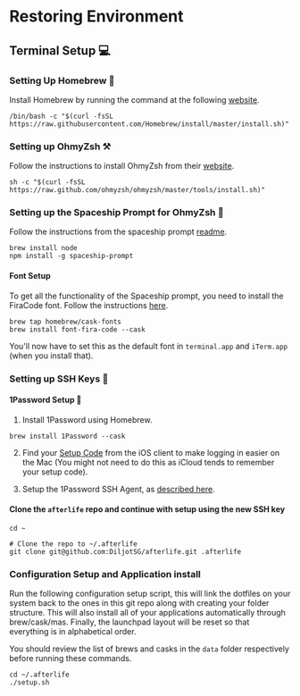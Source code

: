 # Restoring Environment

## Terminal Setup 💻

### Setting Up Homebrew 🧪

Install Homebrew by running the command at the following [website](https://brew.sh).

```shell
/bin/bash -c "$(curl -fsSL https://raw.githubusercontent.com/Homebrew/install/master/install.sh)"
```

### Setting up OhmyZsh ⚒️

Follow the instructions to install OhmyZsh from their [website](https://ohmyz.sh).

```shell
sh -c "$(curl -fsSL https://raw.github.com/ohmyzsh/ohmyzsh/master/tools/install.sh)"
```

### Setting up the Spaceship Prompt for OhmyZsh 👾

Follow the instructions from the spaceship prompt [readme](https://github.com/denysdovhan/spaceship-prompt).

```shell
brew install node
npm install -g spaceship-prompt
```

#### Font Setup

To get all the functionality of the Spaceship prompt, you need to install the FiraCode font. Follow the instructions [here](https://github.com/tonsky/FiraCode/wiki/Installing).

```shell
brew tap homebrew/cask-fonts
brew install font-fira-code --cask
```

You'll now have to set this as the default font in `terminal.app` and `iTerm.app` (when you install that).

### Setting up SSH Keys 🔑

#### 1Password Setup 🔐

1. Install 1Password using Homebrew.

```shell
brew install 1Password --cask
```

2. Find your [Setup Code](https://support.1password.com/secret-key/#ios) from the iOS client to make logging in easier on the Mac (You might not need to do this as iCloud tends to remember your setup code).

3. Setup the 1Password SSH Agent, as [described here](https://developer.1password.com/docs/ssh/get-started#step-3-turn-on-the-1password-ssh-agent).

#### Clone the `afterlife` repo and continue with setup using the new SSH key

```shell
cd ~

# Clone the repo to ~/.afterlife
git clone git@github.com:DiljotSG/afterlife.git .afterlife
```

### Configuration Setup and Application install

Run the following configuration setup script, this will link the dotfiles on your system back to the ones in this git repo along with creating your folder structure. This will also install all of your applications automatically through brew/cask/mas. Finally, the launchpad layout will be reset so that everything is in alphabetical order.

You should review the list of brews and casks in the `data` folder respectively before running these commands.

```shell
cd ~/.afterlife
./setup.sh
```
